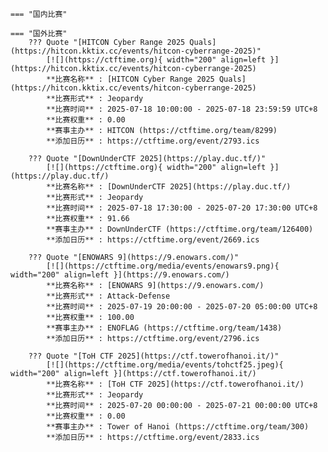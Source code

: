    === "国内比赛"
    
    === "国外比赛"
        ??? Quote "[HITCON Cyber Range 2025 Quals](https://hitcon.kktix.cc/events/hitcon-cyberrange-2025)"  
            [![](https://ctftime.org){ width="200" align=left }](https://hitcon.kktix.cc/events/hitcon-cyberrange-2025)  
            **比赛名称** : [HITCON Cyber Range 2025 Quals](https://hitcon.kktix.cc/events/hitcon-cyberrange-2025)  
            **比赛形式** : Jeopardy  
            **比赛时间** : 2025-07-18 10:00:00 - 2025-07-18 23:59:59 UTC+8  
            **比赛权重** : 0.00  
            **赛事主办** : HITCON (https://ctftime.org/team/8299)  
            **添加日历** : https://ctftime.org/event/2793.ics  
            
        ??? Quote "[DownUnderCTF 2025](https://play.duc.tf/)"  
            [![](https://ctftime.org){ width="200" align=left }](https://play.duc.tf/)  
            **比赛名称** : [DownUnderCTF 2025](https://play.duc.tf/)  
            **比赛形式** : Jeopardy  
            **比赛时间** : 2025-07-18 17:30:00 - 2025-07-20 17:30:00 UTC+8  
            **比赛权重** : 91.66  
            **赛事主办** : DownUnderCTF (https://ctftime.org/team/126400)  
            **添加日历** : https://ctftime.org/event/2669.ics  
            
        ??? Quote "[ENOWARS 9](https://9.enowars.com/)"  
            [![](https://ctftime.org/media/events/enowars9.png){ width="200" align=left }](https://9.enowars.com/)  
            **比赛名称** : [ENOWARS 9](https://9.enowars.com/)  
            **比赛形式** : Attack-Defense  
            **比赛时间** : 2025-07-19 20:00:00 - 2025-07-20 05:00:00 UTC+8  
            **比赛权重** : 100.00  
            **赛事主办** : ENOFLAG (https://ctftime.org/team/1438)  
            **添加日历** : https://ctftime.org/event/2796.ics  
            
        ??? Quote "[ToH CTF 2025](https://ctf.towerofhanoi.it/)"  
            [![](https://ctftime.org/media/events/tohctf25.jpeg){ width="200" align=left }](https://ctf.towerofhanoi.it/)  
            **比赛名称** : [ToH CTF 2025](https://ctf.towerofhanoi.it/)  
            **比赛形式** : Jeopardy  
            **比赛时间** : 2025-07-20 00:00:00 - 2025-07-21 00:00:00 UTC+8  
            **比赛权重** : 0.00  
            **赛事主办** : Tower of Hanoi (https://ctftime.org/team/300)  
            **添加日历** : https://ctftime.org/event/2833.ics  
            